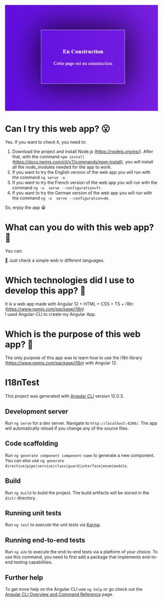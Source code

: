 
<img src="https://github.com/SergioGordillo/i18nTest/blob/main/image.png" alt="Main Screen of i18nTest"/>

# Can I try this web app? :open_mouth:

Yes. If you want to check it, you need to: <br>

1) Download the project and install Node.js (https://nodejs.org/es/). After that, with the command `npm install` (https://docs.npmjs.com/cli/v7/commands/npm-install), you will install all the node_modules needed for the app to work. <br>
2) If you want to try the English version of the web app you will run with the command `ng serve -o`. <br>
3) If you want to try the French version of the web app you will run with the command `ng -o  serve --configuration=fr`. <br>
4) If you want to try the German version of the web app you will run with the command `ng -o  serve --configuration=de`. <br>

So, enjoy the app :grinning:

# What can you do with this web app? :thinking:

You can: <br>

:eyes: Just check a simple web in different languages. <br>

# Which technologies did I use to develop this app? :thinking:

It is a web app made with Angular 12 + HTML + CSS + TS + i18n (https://www.npmjs.com/package/i18n) <br>
I used Angular-CLI to create my Angular App. <br>

# Which is the purpose of this web app? :thinking:

The only purpose of this app was to learn how to use the i18n library (https://www.npmjs.com/package/i18n) with Angular 12. 


# I18nTest

This project was generated with [Angular CLI](https://github.com/angular/angular-cli) version 12.0.3.

## Development server

Run `ng serve` for a dev server. Navigate to `http://localhost:4200/`. The app will automatically reload if you change any of the source files.

## Code scaffolding

Run `ng generate component component-name` to generate a new component. You can also use `ng generate directive|pipe|service|class|guard|interface|enum|module`.

## Build

Run `ng build` to build the project. The build artifacts will be stored in the `dist/` directory.

## Running unit tests

Run `ng test` to execute the unit tests via [Karma](https://karma-runner.github.io).

## Running end-to-end tests

Run `ng e2e` to execute the end-to-end tests via a platform of your choice. To use this command, you need to first add a package that implements end-to-end testing capabilities.

## Further help

To get more help on the Angular CLI use `ng help` or go check out the [Angular CLI Overview and Command Reference](https://angular.io/cli) page.
